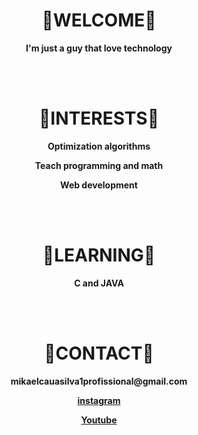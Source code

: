 


<h1 align="center">🎉WELCOME🎉</h1>

<p align="center"><strong>I'm just a guy that love technology</strong></p>
<br> </br>




<h1 align="center">📖INTERESTS📖</h1>

<p align="center"><strong>Optimization algorithms</strong></p>

<p align="center"><strong>Teach programming and math</strong></p>

<p align="center"><strong>Web development</strong></p>
<br> </br>




<h1 align="center">🧠LEARNING🧠</h1>
<p align="center"><strong>C and JAVA</strong></p>
<br> </br>




<h1 align="center">💬CONTACT💬</h1>
<p align="center"><strong>mikaelcauasilva1profissional@gmail.com</strong></p>

<p align="center"><strong><a href="https://www.instagram.com/mik4ellll/" target="_blank"> instagram </a></strong></p>

<p align="center"><strong><a href="https://www.youtube.com/@mikael_caua/" target="_blank"> Youtube </a></strong></p>
<br> </br>
